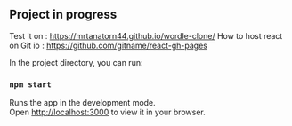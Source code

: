 ## Project in progress

Test it on : https://mrtanatorn44.github.io/wordle-clone/
How to host react on Git io : https://github.com/gitname/react-gh-pages

In the project directory, you can run:
### `npm start`

Runs the app in the development mode.\
Open [http://localhost:3000](http://localhost:3000) to view it in your browser.
